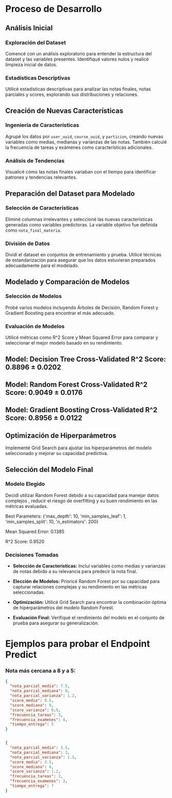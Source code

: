 # Proceso de Desarrollo

## Análisis Inicial

### Exploración del Dataset

Comencé con un análisis exploratorio para entender la estructura del dataset y las variables presentes. Identifiqué valores nulos y realicé limpieza inicial de datos.

### Estadísticas Descriptivas

Utilicé estadísticas descriptivas para analizar las notas finales, notas parciales y scores, explorando sus distribuciones y relaciones.

## Creación de Nuevas Características

### Ingeniería de Características

Agrupé los datos por `user_uuid`, `course_uuid`, y `particion`, creando nuevas variables como medias, medianas y varianzas de las notas. También calculé la frecuencia de tareas y exámenes como características adicionales.

### Análisis de Tendencias

Visualicé cómo las notas finales variaban con el tiempo para identificar patrones y tendencias relevantes.

## Preparación del Dataset para Modelado

### Selección de Características

Eliminé columnas irrelevantes y seleccioné las nuevas características generadas como variables predictoras. La variable objetivo fue definida como `nota_final_materia`.

### División de Datos

Dividí el dataset en conjuntos de entrenamiento y prueba. Utilicé técnicas de estandarización para asegurar que los datos estuvieran preparados adecuadamente para el modelado.

## Modelado y Comparación de Modelos

### Selección de Modelos

Probé varios modelos incluyendo Árboles de Decisión, Random Forest y Gradient Boosting para encontrar el más adecuado.

### Evaluación de Modelos

Utilicé métricas como R^2 Score y Mean Squared Error para comparar y seleccionar el mejor modelo basado en su rendimiento.

Model: Decision Tree
Cross-Validated R^2 Score: 0.8896 ± 0.0202
------------------------------
Model: Random Forest
Cross-Validated R^2 Score: 0.9049 ± 0.0176
------------------------------
Model: Gradient Boosting
Cross-Validated R^2 Score: 0.8956 ± 0.0122
------------------------------


## Optimización de Hiperparámetros

Implementé Grid Search para ajustar los hiperparámetros del modelo seleccionado y mejorar su capacidad predictiva.

## Selección del Modelo Final

### Modelo Elegido

Decidí utilizar Random Forest debido a su capacidad para manejar datos complejos , reducir el riesgo de overfitting y su buen rendimiento en las métricas evaluadas.

Best Parameters: {'max_depth': 10, 'min_samples_leaf': 1, 'min_samples_split': 10, 'n_estimators': 200}

Mean Squared Error: 0.1385

R^2 Score: 0.9520

### Decisiones Tomadas

- **Selección de Características:** Incluí variables como medias y varianzas de notas debido a su relevancia para predecir la nota final.

- **Elección de Modelos:** Prioricé Random Forest por su capacidad para capturar relaciones complejas y su rendimiento en las métricas seleccionadas.

- **Optimización:** Utilicé Grid Search para encontrar la combinación óptima de hiperparámetros del modelo Random Forest.

- **Evaluación Final:** Verifiqué el rendimiento del modelo en el conjunto de prueba para asegurar su generalización.

# Ejemplos para probar el Endpoint Predict

### Nota más cercana a 8 y a 5:

```json
{
  "nota_parcial_media": 7.5,
  "nota_parcial_mediana": 8,
  "nota_parcial_varianza": 1.2,
  "score_media": 8.5,
  "score_mediana": 9,
  "score_varianza": 0.9,
  "frecuencia_tareas": 3,
  "frecuencia_examenes": 4,
  "tiempo_entrega": 5
}


{
  "nota_parcial_media": 3.5,
  "nota_parcial_mediana": 3,
  "nota_parcial_varianza": 1.5,
  "score_media": 3.5,
  "score_mediana": 4,
  "score_varianza": 1.2,
  "frecuencia_tareas": 2,
  "frecuencia_examenes": 3,
  "tiempo_entrega": 7
}